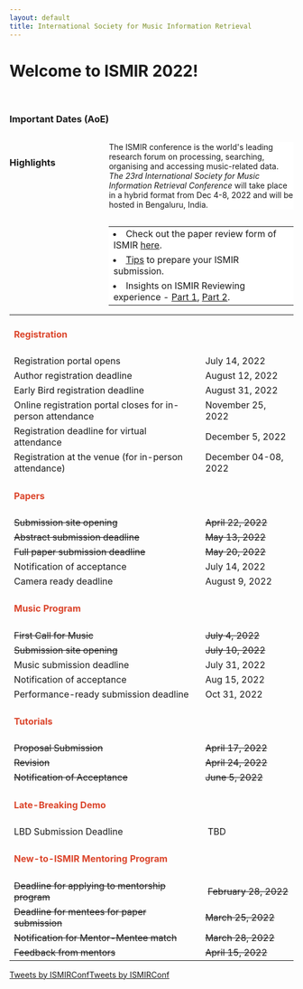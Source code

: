 ```yaml
---
layout: default
title: International Society for Music Information Retrieval
---
```

# Welcome to ISMIR 2022!

<br>

<h3>Important Dates (AoE)</h3>
<p style="float:right; background-color: rgb(255, 255, 255); width:65%">The ISMIR conference is the world's leading research forum on processing, searching, organising and accessing music-related data. <em>The 23rd International Society for Music Information Retrieval Conference</em> will take place in a hybrid format from Dec 4-8, 2022 and will be hosted in Bengaluru, India.</p>
<br>

<h3>Highlights</h3>
<table class="scrolldown" rules=none style="float:right; background-color: rgb(255, 255, 255); width:65%">
		<tbody>
            <tr>
                <td><li data-stringify-indent="0" data-stringify-border="0">Check out the paper review form of ISMIR <a href="reviewform">here</a>.</li></td>
            </tr>
			<tr>
				<td><li data-stringify-indent="0" data-stringify-border="0"><a href="https://ismir2021.ismir.net/blog/preparing/">Tips</a> to prepare your ISMIR submission.</li></td>
			</tr>
			<tr>
				<td><li data-stringify-indent="0" data-stringify-border="0">Insights on ISMIR Reviewing experience - <a href="https://ismir2021.ismir.net/blog/insights/">Part 1</a>, <a href="https://ismir2021.ismir.net/blog/insights2/">Part 2</a>.</li></td>
			</tr>
		</tbody>
</table>
<table class="timelinetable2 scrolldown" rules=none>
    <tr class="timelineparts">
        <td><h4><span style="color:#DB442A">Registration</span></h4></td>
        <td> </td>
    </tr>
    <tr class="timelineparts">
        <td>Registration portal opens</td>
        <td> July 14, 2022 </td>
    </tr>
    <tr class="timelineparts">
        <td>Author registration deadline</td>
        <td> August 12, 2022 </td>
    </tr>
    <tr class="timelineparts">
        <td>Early Bird registration deadline</td>
        <td> August 31, 2022 </td>
    </tr>
    <tr class="timelineparts">
        <td> Online registration portal closes for in-person attendance</td>
        <td> November 25, 2022 </td>
    </tr>
    <tr class="timelineparts">
        <td> Registration deadline for virtual attendance</td>
        <td> December 5, 2022 </td>
    </tr>
    <tr class="timelineparts">
        <td> Registration at the venue (for in-person attendance)</td>
        <td> December 04-08, 2022 </td>
    </tr> 
    <!--
    <tr class="timelineparts">
        <td><h4><span style="color:#DB442A">Grants</span></h4></td>
        <td> </td>
    </tr>
    <tr class="timelineparts">
        <td> Grant applications for registration waivers open</td>
        <td> July 14, 2022 </td>
    </tr>
    <tr class="timelineparts">
        <td> Application deadline for Author grants</td>
        <td> July 25, 2022 </td>
    </tr>
    <tr class="timelineparts">
        <td> Author grant notifications</td>
        <td> Aug 3, 2022 </td>
    </tr> 
    <tr class="timelineparts">
        <td> Application deadline for Music Author grants and WiMIR grants</td>
        <td> Aug 19, 2022 </td>
    </tr>
    <tr class="timelineparts">
        <td> Grant notifications for Music Author grants and WiMIR grants</td>
        <td> Aug 19, 2022 </td>
    </tr> -->
    <tr class="timelineparts">
        <td><h4><span style="color:#DB442A">Papers</span></h4></td>
        <td> </td>
    </tr>
    <tr class="timelineparts">
        <td><span style="text-decoration:line-through">Submission site opening</span></td>
        <td><span style="text-decoration:line-through">April 22, 2022</span></td>
    </tr>
    <tr class="timelineparts">
        <td><span style="text-decoration:line-through">Abstract submission deadline</span></td>
        <td><span style="text-decoration:line-through">May 13, 2022</span></td>
    </tr>
    <tr class="timelineparts">
        <td><span style="text-decoration:line-through">Full paper submission deadline</span></td>
        <td> <span style="text-decoration:line-through">May 20, 2022</span></td>
    </tr>
    <tr class="timelineparts">
        <td>Notification of acceptance</td>
        <td> July 14, 2022 </td>
    </tr>
    <tr class="timelineparts">
        <td>Camera ready deadline</td>
        <td> August 9, 2022 </td>
    </tr>
    <tr class="timelineparts">
        <td><h4><span style="color:#DB442A">Music Program</span></h4></td>
        <td> </td>
    </tr>
    <tr class="timelineparts">
        <td><span style="text-decoration:line-through">First Call for Music</span></td>
        <td><span style="text-decoration:line-through">July 4, 2022</span></td>
    </tr>
    <tr class="timelineparts">
	<td><span style="text-decoration:line-through">Submission site opening</span></td>
        <td><span style="text-decoration:line-through">July 10, 2022</span></td>
    </tr>
    <tr class="timelineparts">
        <td>Music submission deadline</td>
        <td> July 31, 2022 </td>
    </tr>
    <tr class="timelineparts">
        <td>Notification of acceptance</td>
        <td> Aug 15, 2022 </td>
    </tr>
    <tr class="timelineparts">
        <td>Performance-ready submission deadline</td>
        <td> Oct 31, 2022 </td>
    </tr>
    <tr class="timelineparts">
        <td><h4><span style="color:#DB442A">Tutorials</span></h4></td>
        <td> </td>
    </tr>
    <tr class="timelineparts">
        <td><span style="text-decoration:line-through">Proposal Submission</span></td>
        <td><span style="text-decoration:line-through">April 17, 2022</span></td>
    </tr>
    <tr class="timelineparts">
        <td><span style="text-decoration:line-through">Revision</span></td>
        <td><span style="text-decoration:line-through">April 24, 2022</span></td>
    </tr>
    <tr class="timelineparts">
        <td><span style="text-decoration:line-through">Notification of Acceptance</span></td>
        <td><span style="text-decoration:line-through">June 5, 2022</span></td>
    </tr>
    <tr class="timelineparts">
        <td><h4><span style="color:#DB442A">Late-Breaking Demo</span></h4></td>
        <td> </td>
    </tr>
    <tr class="timelineparts">
        <td>LBD Submission Deadline</td>
        <td>&nbsp;TBD</td>
    </tr>
    <tr class="timelineparts">
        <td><h4><span style="color:#DB442A">New-to-ISMIR Mentoring Program</span></h4></td>
        <td> </td>
    </tr>
    <tr class="timelineparts">
        <td><span style="text-decoration:line-through">Deadline for applying to mentorship program</span></td>
        <td>&nbsp;<span style="text-decoration:line-through">February 28, 2022</span></td>
    </tr>
    <tr class="timelineparts">
        <td><span style="text-decoration:line-through">Deadline for mentees for paper submission</span></td>
        <td><span style="text-decoration:line-through">March 25, 2022</span></td>
    </tr>
    <tr class="timelineparts">
        <td><span style="text-decoration:line-through">Notification for Mentor-Mentee match</span></td>
        <td><span style="text-decoration:line-through">March 28, 2022</span></td>
    </tr>
    <tr class="timelineparts">
        <td><span style="text-decoration:line-through">Feedback from mentors</span></td>
        <td><span style="text-decoration:line-through">April 15, 2022</span></td>
    </tr>
</table>
<div style="float:left;"><a class="twitter-timeline" data-width="30%" data-height="550" href="https://twitter.com/ISMIRConf?ref_src=twsrc%5Etfw">Tweets by ISMIRConf</a> <script async src="https://platform.twitter.com/widgets.js" charset="utf-8"></script></div>
<div class="mobiletwitter"><a class="twitter-timeline" data-width="250" data-height="400" href="https://twitter.com/ISMIRConf?ref_src=twsrc%5Etfw">Tweets by ISMIRConf</a> <script async src="https://platform.twitter.com/widgets.js" charset="utf-8"></script></div>
<br>
<br>
